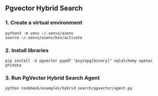## Pgvector Hybrid Search

### 1. Create a virtual environment

```shell
python3 -m venv ~/.venvs/aienv
source ~/.venvs/aienv/bin/activate
```

### 2. Install libraries

```shell
pip install -U pgvector pypdf "psycopg[binary]" sqlalchemy openai phidata
```

### 3. Run PgVector Hybrid Search Agent

```shell
python cookbook/examples/hybrid_search/pgvector/agent.py
```
